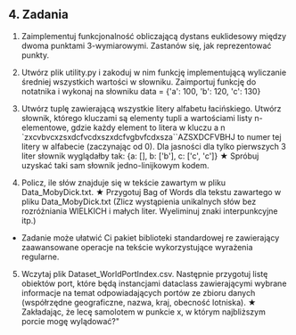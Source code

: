 ## 4. Zadania

1. Zaimplementuj funkcjonalność obliczającą dystans euklidesowy między dwoma punktami 3-wymiarowymi. 
Zastanów się, jak reprezentować punkty.

2. Utwórz plik utility.py i zakoduj w nim funkcję implementującą wyliczanie średniej wszystkich wartości w 
słowniku. Zaimportuj funkcję do notatnika i wykonaj na słowniku data = {'a': 100, 'b': 120, 'c': 130}

3. Utwórz tuplę zawierającą wszystkie litery alfabetu łacińskiego. Utwórz słownik, którego kluczami 
są elementy tupli a wartościami listy n-elementowe, gdzie każdy element to litera w kluczu a n    `zxcvbvcxzsxdcfvcdxszxdcfvgbvfcdxsza``AZSXDCFVBHJ
to numer tej litery w alfabecie (zaczynając od 0). Dla jasności dla tylko pierwszych 3 liter słownik 
wyglądałby tak: {a: [], b: ['b'], c: ['c', 'c']}
★ Spróbuj uzyskać taki sam słownik jedno-linijkowym kodem.

4. Policz, ile słów znajduje się w tekście zawartym w pliku Data_MobyDick.txt.
★ Przygotuj Bag of Words dla tekstu zawartego w pliku Data_MobyDick.txt (Zlicz wystąpienia unikalnych słów bez rozróżniania WIELKICH i małych liter. Wyeliminuj znaki interpunkcyjne itp.) 
* Zadanie może ułatwić Ci pakiet biblioteki standardowej re zawierający zaawansowane operacje na tekście wykorzystujące wyrażenia regularne.

5. Wczytaj plik Dataset_WorldPortIndex.csv. Następnie przygotuj listę obiektów port, które będą instancjami dataclass zawierającymi wybrane informacje na temat odpowiadających portów ze zbioru danych (współrzędne geograficzne, nazwa, kraj, obecność lotniska).
★ Zakładając, że lecę samolotem w punkcie x, w którym najbliższym porcie mogę wylądować?"